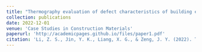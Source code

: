 ```yaml
---
title: "Thermography evaluation of defect characteristics of building envelopes in urban villages in Guangzhou, China"
collection: publications
date: 2022-12-01
venue: 'Case Studies in Construction Materials'
paperurl: 'http://academicpages.github.io/files/paper1.pdf'
citation: 'Li, Z. S., Jin, Y. K., Liang, X. G., & Zeng, J. Y. (2022). Thermography evaluation of defect characteristics of building envelopes in urban villages in Guangzhou, China. Case Studies in Construction Materials, 17. doi:10.1016/j.cscm.2022.e01373'
---
```

